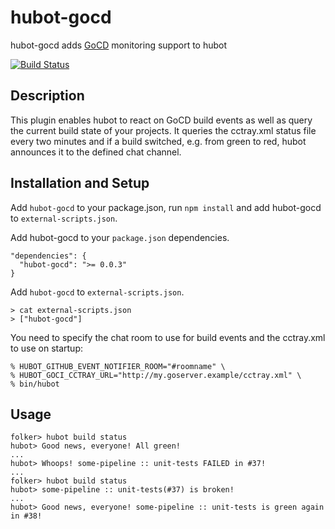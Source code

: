 
# hubot-gocd

hubot-gocd adds [GoCD](http://www.thoughtworks.com/products/go-continuous-delivery) monitoring support to hubot

[![Build Status](https://travis-ci.org/fbernitt/hubot-gocd.png?branch=master)](https://travis-ci.org/fbernitt/hubot-gocd)

## Description

This plugin enables hubot to react on GoCD build events as well as query the current build state of your projects.
It queries the cctray.xml status file every two minutes and if a build switched, e.g. from green to red, hubot announces it
to the defined chat channel.

## Installation and Setup

Add `hubot-gocd` to your package.json, run `npm install` and add hubot-gocd to `external-scripts.json`.

Add hubot-gocd to your `package.json` dependencies.

```
"dependencies": {
  "hubot-gocd": ">= 0.0.3"
}
```

Add `hubot-gocd` to `external-scripts.json`.

```
> cat external-scripts.json
> ["hubot-gocd"]
```

You need to specify the chat room to use for build events and the cctray.xml to use on startup:

    % HUBOT_GITHUB_EVENT_NOTIFIER_ROOM="#roomname" \
    % HUBOT_GOCI_CCTRAY_URL="http://my.goserver.example/cctray.xml" \
    % bin/hubot

## Usage

```
folker> hubot build status
hubot> Good news, everyone! All green!
...
hubot> Whoops! some-pipeline :: unit-tests FAILED in #37!
...
folker> hubot build status
hubot> some-pipeline :: unit-tests(#37) is broken!
...
hubot> Good news, everyone! some-pipeline :: unit-tests is green again in #38!
```

